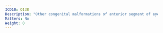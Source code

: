 ```yaml
---
ICD10: Q138
Description: "Other congenital malformations of anterior segment of eye"
Matters: No
Weight: 0
---
```


